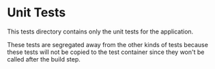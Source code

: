 # Unit Tests

This tests directory contains only the unit tests for the application.

These tests are segregated away from the other kinds of tests because these tests will not be copied to the test container since they won't be called after the build step.